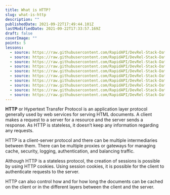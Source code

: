 ```yaml
---
title: What is HTTP?
slug: what-is-http
description: ""
publishedDate: 2021-09-22T17:49:44.101Z
lastModifiedDate: 2021-09-22T17:33:57.169Z
draft: false
coverImage: ""
points: 5
lessons:
  - source: https://raw.githubusercontent.com/RapidAPI/DevRel-Stack-Data/improve/module-source/learn/courses/learn-rest-apis/modules/http-methods/lessons/01-different-methods-of-http.md
  - source: https://raw.githubusercontent.com/RapidAPI/DevRel-Stack-Data/improve/module-source/learn/courses/learn-rest-apis/modules/http-methods/lessons/02-get-request.md
  - source: https://raw.githubusercontent.com/RapidAPI/DevRel-Stack-Data/improve/module-source/learn/courses/learn-rest-apis/modules/http-methods/lessons/03-post-request.md
  - source: https://raw.githubusercontent.com/RapidAPI/DevRel-Stack-Data/improve/module-source/learn/courses/learn-rest-apis/modules/http-methods/lessons/04-patch-request.md
  - source: https://raw.githubusercontent.com/RapidAPI/DevRel-Stack-Data/improve/module-source/learn/courses/learn-rest-apis/modules/http-methods/lessons/05-put-request.md
  - source: https://raw.githubusercontent.com/RapidAPI/DevRel-Stack-Data/improve/module-source/learn/courses/learn-rest-apis/modules/http-methods/lessons/06-delete-request.md
  - source: https://raw.githubusercontent.com/RapidAPI/DevRel-Stack-Data/improve/module-source/learn/courses/learn-rest-apis/modules/http-methods/lessons/07-head-request.md
  - source: https://raw.githubusercontent.com/RapidAPI/DevRel-Stack-Data/improve/module-source/learn/courses/learn-rest-apis/modules/http-methods/lessons/08-connect-request.md
  - source: https://raw.githubusercontent.com/RapidAPI/DevRel-Stack-Data/improve/module-source/learn/courses/learn-rest-apis/modules/http-methods/lessons/09-options-request.md
  - source: https://raw.githubusercontent.com/RapidAPI/DevRel-Stack-Data/improve/module-source/learn/courses/learn-rest-apis/modules/http-methods/lessons/10-trace-request.md
---
```


**HTTP** or Hypertext Transfer Protocol is an application layer protocol generally used by web services for serving HTML documents. A client makes a request to a server for a resource and the server sends a response. As HTTP is stateless, it doesn’t keep any information regarding any requests.

HTTP is a client-server protocol and there can be multiple intermediaries between them. There can be multiple proxies or gateways for managing cache, security, logging, authentication, and balancing traffic.

Although HTTP is a stateless protocol, the creation of sessions is possible by using HTTP cookies. Using session cookies, it is possible for the client to authenticate requests to the server.

HTTP can also control how and for how long the documents can be cached on the client or in the different layers between the client and the server.
